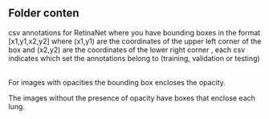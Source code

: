 <h2>Folder conten</h2>

csv annotations for RetinaNet where you have bounding boxes in the format [x1,y1,x2,y2] where (x1,y1) are the coordinates of the upper left corner of the box and (x2,y2) are the coordinates of the lower right corner , each csv indicates which set the annotations belong to (training, validation or testing)<br><br>

For images with opacities the bounding box encloses the opacity.<br>

The images without the presence of opacity have boxes that enclose each lung.
